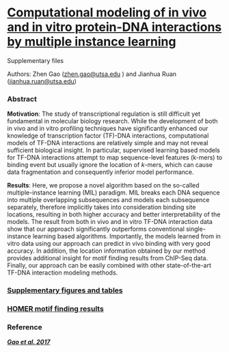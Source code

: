 # [Computational modeling of in vivo and in vitro protein-DNA interactions by multiple instance learning](https://academic.oup.com/bioinformatics/article/33/14/2097/3059139)
Supplementary files

Authors: Zhen Gao (zhen.gao@utsa.edu ) and Jianhua Ruan (jianhua.ruan@utsa.edu)

### Abstract
**Motivation**: The study of transcriptional regulation is still difficult yet fundamental in molecular biology research. While the development of both in vivo and in vitro profiling techniques have significantly enhanced our knowledge of transcription factor (TF)-DNA interactions, computational models of TF-DNA interactions are relatively simple and may not reveal sufficient biological insight. In particular, supervised learning based models for TF-DNA interactions attempt to map sequence-level features (k-mers) to binding event but usually ignore the location of $k$-mers, which can cause data fragmentation and consequently inferior model performance. 

**Results**: Here, we propose a novel algorithm based on the so-called multiple-instance learning (MIL) paradigm. MIL breaks each DNA sequence into multiple overlapping subsequences and models each subsequence separately, therefore implicitly takes into consideration binding site locations, resulting in both higher accuracy and better interpretability of the models. The result from both in vivo and in vitro TF-DNA interaction data show that our approach significantly outperforms conventional single-instance learning based algorithms. Importantly, the models learned from in vitro data using our approach can predict in vivo binding with very good accuracy. In addition, the location information obtained by our method provides additional insight for motif finding results from ChIP-Seq data. Finally, our approach can be easily combined with other state-of-the-art TF-DNA interaction modeling methods.


### [Supplementary figures and tables](https://github.com/gozhen/MPDIMIL/blob/master/Suppl_Figs_Tables.pdf)

### [HOMER motif finding results](https://github.com/gozhen/MPDIMIL/tree/master/HOMER%20motif%20finding%20results)



### Reference
[**_Gao et al. 2017_**](https://academic.oup.com/bioinformatics/article/33/14/2097/3059139)



